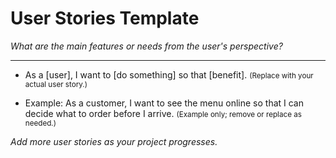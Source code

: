 # User Stories Template

_What are the main features or needs from the user's perspective?_

---

- As a [user], I want to [do something] so that [benefit].
  <small>(Replace with your actual user story.)</small>

- Example: As a customer, I want to see the menu online so that I can decide what to order before I arrive.
  <small>(Example only; remove or replace as needed.)</small>

_Add more user stories as your project progresses._
